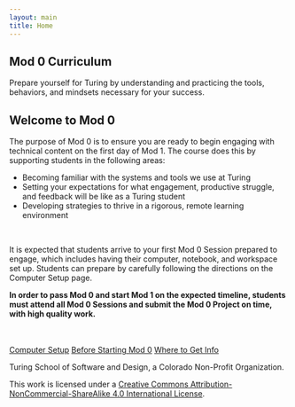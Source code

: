 ```yaml
---
layout: main
title: Home
---
```


<section class="splash">
  <div class="splash-text">
    <h1>Mod 0 Curriculum</h1>
    <p>Prepare yourself for Turing by understanding and practicing the tools, behaviors, and mindsets necessary for your success.</p>
  </div>
</section>
<section class="tri-color-border">
  <div class="s-bg-yellow-500"></div>
  <div class="s-bg-red-500"></div>
  <div class="s-bg-cyan-400"></div>
</section>

<section class="main-content">
  <h2>Welcome to Mod 0</h2>
  <p>The purpose of Mod 0 is to ensure you are ready to begin engaging with technical content on the first day of Mod 1. The course does this by supporting students in the following areas:</p>
  <ul>
    <li>Becoming familiar with the systems and tools we use at Turing</li>
    <li>Setting your expectations for what engagement, productive struggle, and feedback will be like as a Turing student</li>
    <li>Developing strategies to thrive in a rigorous, remote learning environment</li>
  </ul>
  <br>
  <p>It is expected that students arrive to your first Mod 0 Session prepared to engage, which includes having their computer, notebook, and workspace set up. Students can prepare by carefully following the directions on the Computer Setup page.</p>
  <p><strong>In order to pass Mod 0 and start Mod 1 on the expected timeline, students must attend all Mod 0 Sessions and submit the Mod 0 Project on time, with high quality work.</strong></p>
  <br>
  <br>
  <a class="s-button" href="/computer-setup">Computer Setup</a>
  <a class="s-button" href="/before-mod-0">Before Starting Mod 0</a>
  <a class="s-button" href="/info">Where to Get Info</a>
</section>

<footer class="s-footer">
 <div class="s-footer-content">
   <p class="s-text-white">Turing School of Software and Design, a Colorado Non-Profit Organization.</p>
   <p>This work is licensed under a <a href="https://creativecommons.org/licenses/by-nc-sa/4.0/">Creative Commons Attribution-NonCommercial-ShareAlike 4.0 International License</a>.</p>
 </div>
</footer>